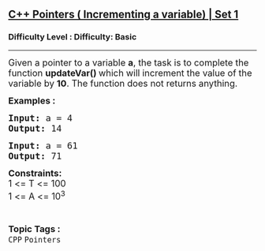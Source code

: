 <h2><a href="https://www.geeksforgeeks.org/problems/c-pointers-set-1introduction/1?page=6&sortBy=accuracy">C++ Pointers ( Incrementing a variable) | Set 1</a></h2><h3>Difficulty Level : Difficulty: Basic</h3><hr><div class="problems_problem_content__Xm_eO"><p><span style="font-size: 18px;">Given a pointer to a variable <strong>a</strong>, the task is to complete the function <strong>updateVar() </strong>which will increment the value of the variable by <strong>10</strong>. The function does not returns anything.</span></p>
<p><span style="font-size: 18px;"><strong>Examples :</strong> <strong> </strong></span></p>
<pre><span style="font-size: 18px;"><strong>Input: </strong>a = 4
<strong>Output: </strong>14
</span></pre>
<pre><span style="font-size: 18px;"><strong>Input: </strong>a = 61
<strong>Output: </strong>71</span></pre>
<p><span style="font-size: 18px;"><strong>Constraints:</strong><br>1 &lt;= T &lt;= 100<br>1 &lt;= A &lt;= 10<sup>3</sup></span></p></div><br><p><span style=font-size:18px><strong>Topic Tags : </strong><br><code>CPP</code>&nbsp;<code>Pointers</code>&nbsp;